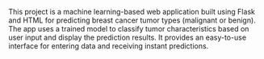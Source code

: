 This project is a machine learning-based web application built using Flask and HTML for predicting breast cancer tumor types (malignant or benign). The app uses a trained model to classify tumor characteristics based on user input and display the prediction results. It provides an easy-to-use interface for entering data and receiving instant predictions.
